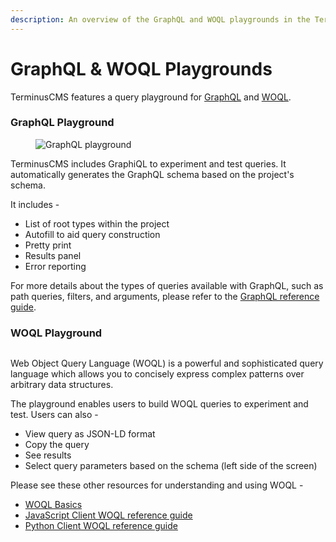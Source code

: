 ```yaml
---
description: An overview of the GraphQL and WOQL playgrounds in the TerminusCMS dashboard
---
```


# GraphQL & WOQL Playgrounds

TerminusCMS features a query playground for [GraphQL](../../guides/reference-guides/graphql-reference/graphql\_query.md) and [WOQL](../../explanations/document-graph-db/woql.md).

### GraphQL Playground

<figure><img src="../../.gitbook/assets/graphql-playground.png" alt="GraphQL playground"><figcaption></figcaption></figure>

TerminusCMS includes GraphiQL to experiment and test queries. It automatically generates the GraphQL schema based on the project's schema.&#x20;

It includes -

* List of root types within the project
* Autofill to aid query construction
* Pretty print
* Results panel
* Error reporting

For more details about the types of queries available with GraphQL, such as path queries, filters, and arguments, please refer to the [GraphQL reference guide](../../guides/reference-guides/graphql-reference/).

### WOQL Playground

<figure><img src="../../.gitbook/assets/woql-playground.jpg" alt=""><figcaption></figcaption></figure>

Web Object Query Language (WOQL) is a powerful and sophisticated query language which allows you to concisely express complex patterns over arbitrary data structures.&#x20;

The playground enables users to build WOQL queries to experiment and test. Users can also -

* View query as JSON-LD format
* Copy the query
* See results
* Select query parameters based on the schema (left side of the screen)

Please see these other resources for understanding and using WOQL -

* [WOQL Basics](../../guides/how-to-guides/query-data/woql-query-basics.md)
* [JavaScript Client WOQL reference guide](../../guides/reference-guides/javascript-client-reference/)
* [Python Client WOQL reference guide](../../guides/reference-guides/python-client-reference/)
